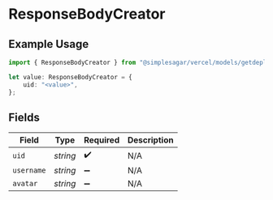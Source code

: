 # ResponseBodyCreator

## Example Usage

```typescript
import { ResponseBodyCreator } from "@simplesagar/vercel/models/getdeploymentop.js";

let value: ResponseBodyCreator = {
    uid: "<value>",
};
```

## Fields

| Field              | Type               | Required           | Description        |
| ------------------ | ------------------ | ------------------ | ------------------ |
| `uid`              | *string*           | :heavy_check_mark: | N/A                |
| `username`         | *string*           | :heavy_minus_sign: | N/A                |
| `avatar`           | *string*           | :heavy_minus_sign: | N/A                |